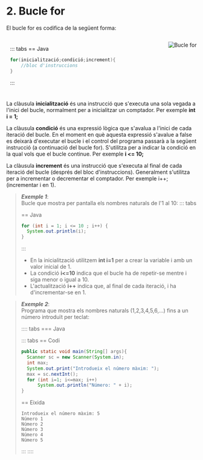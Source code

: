 # 2. Bucle for

El bucle for es codifica de la següent forma:

<div style="display: flex; gap: 50px">

<div style="flex: 1; padding: 10px; text-align: justify;">

  ::: tabs
  == Java

```java
for(inicialització;condició;increment){
    //bloc d'instruccions
}
```

  :::

</div>

  ![Bucle for](/uf4/bucle_for.jpg)

</div>

La clàusula **inicialització** és una instrucció que s'executa una sola vegada a l'inici del bucle, normalment per a inicialitzar un comptador. Per exemple **int i = 1;**

La clàusula **condició** és una expressió lògica que s'avalua a l'inici de cada iteració del bucle. En el moment en què aquesta expressió s'avalue a false es deixarà d'executar el bucle i el control del programa passarà a la següent instrucció (a continuació del bucle for). S'utilitza per a indicar la condició en la qual vols que el bucle continue. Per exemple **i <= 10;**

La clàusula **increment** és una instrucció que s'executa al final de cada iteració del bucle (després del bloc d'instruccions). Generalment s'utilitza per a incrementar o decrementar el comptador. Per exemple i++; (incrementar i en 1).

>***Exemple 1***:  
>Bucle que mostra per pantalla els nombres naturals de l'1 al 10:
>::: tabs
>
>== Java
>
>```java
>for (int i = 1; i <= 10 ; i++) {  
>   System.out.println(i);
>}
>```
>
>:::
>
>- En la inicialització utilitzem **int i=1** per a crear la variable i amb un valor inicial de 1.
>- La condició **i<=10** indica que el bucle ha de repetir-se mentre i siga menor o igual a 10.
>- L'actualització **i++** indica que, al final de cada iteració, i ha d'incrementar-se en 1.

>***Exemple 2***:  
>Programa que mostra els nombres naturals (1,2,3,4,5,6,...) fins a un número introduït per teclat:
>
>:::: tabs
>=== Java
>
>::: tabs
>== Codi
>
>```java
>public static void main(String[] args){
>   Scanner sc = new Scanner(System.in);
>   int max;
>   System.out.print("Introdueix el número màxim: ");
>   max = sc.nextInt();
>   for (int i=1; i<=max; i++)
>       System.out.println("Número: " + i);
>}
>```
>
>== Eixida
>
>```plaintext
>Introdueix el número màxim: 5
>Número 1
>Número 2
>Número 3
>Número 4
>Número 5
>```
>
>:::
>::::
